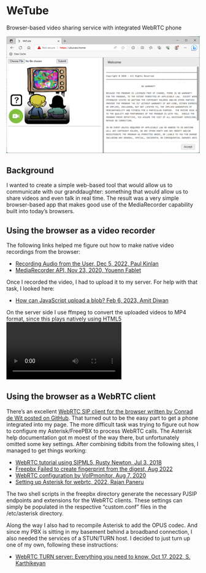 # WeTube
Browser-based video sharing service with integrated WebRTC phone  

<img width=800 src=https://github.com/glmck13/WeTube/blob/main/wetube.png>  

## Background
I wanted to create a simple web-based tool that would allow us to communicate with our granddaughter: something that would allow us to share videos and even talk in real time.  The result was a very simple browser-based app that makes good use of the MediaRecorder capability built into today’s browsers.
## Using the browser as a video recorder
The following links helped me figure out how to make native video recordings from the browser:
+ [Recording Audio from the User, Dec 5, 2022, Paul Kinlan](https://web.dev/media-recording-audio/)
+ [MediaRecorder API, Nov 23, 2020, Youenn Fablet](https://webkit.org/blog/11353/mediarecorder-api/)  

Once I recorded the video, I had to upload it to my server.  For help with that task, I looked here:
+ [How can JavaScript upload a blob? Feb 6, 2023, Amit Diwan](https://www.tutorialspoint.com/how-can-javascript-upload-a-blob)  

On the server side I use ffmpeg to convert the uploaded videos to MP4 format, since this plays natively using HTML5 <video> tags.

## Using the browser as a WebRTC client
There’s an excellent [WebRTC SIP client for the browser written by Conrad de Wit posted on GitHub](https://github.com/InnovateAsterisk/Browser-Phone).  That turned out to be the easy part to get a phone integrated into my page.  The more difficult task was trying to figure out how to configure my Asterisk/FreePBX to process WebRTC calls.   The Asterisk help documentation got m moest of the way there, but unfortunately omitted some key settings.  After combining tidbits from the following sites, I managed to get things working:
+ [WebRTC tutorial using SIPML5, Rusty Newton, Jul 3, 2018](https://wiki.asterisk.org/wiki/pages/viewpage.action?pageId=40818097)
+ [Freepbx Failed to create fingerprint from the digest, Aug 2022](https://community.freepbx.org/t/freepbx-failed-to-create-fingerprint-from-the-digest/85205)
+ [WebRTC configuration by VoIPmonitor, Aug 7, 2020](https://www.voipmonitor.org/doc/WebRTC)
+ [Setting up Asterisk for webrtc, 2022, Rajan Paneru](https://gist.github.com/paneru-rajan/01f73e3ec79c2b7a647824e76b901de8)

The two shell scripts in the freepbx directory generate the necessary PJSIP endpoints and extensions for the WebRTC clients.  These settings can simply be populated in the respective “custom.conf” files in the /etc/asterisk directory.

Along the way I also had to recompile Asterisk to add the OPUS codec.  And since my PBX is sitting in my basement behind a broadband connection, I also needed the services of a STUN/TURN host.  I decided to just turn up one of my own, following these instructions:
+ [WebRTC TURN server: Everything you need to know, Oct 17, 2022, S. Karthikeyan](https://www.100ms.live/blog/webrtc-turn-server)
